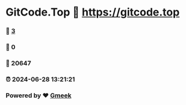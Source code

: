 # GitCode.Top :link: https://gitcode.top 
### :page_facing_up: [3](https://gitcode.top/tag.html) 
### :speech_balloon: 0 
### :hibiscus: 20647 
### :alarm_clock: 2024-06-28 13:21:21 
### Powered by :heart: [Gmeek](https://github.com/Meekdai/Gmeek)

